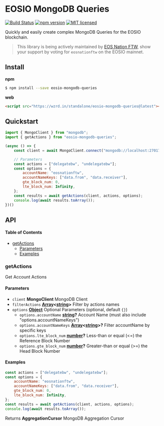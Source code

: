 # EOSIO MongoDB Queries

[![Build Status](https://travis-ci.org/EOS-Nation/eosio-mongodb-queries.svg?branch=master)](https://travis-ci.org/EOS-Nation/eosio-mongodb-queries)
[![npm version](https://badge.fury.io/js/eosio-mongodb-queries.svg)](https://badge.fury.io/js/eosio-mongodb-queries)
[![MIT licensed](https://img.shields.io/badge/license-MIT-blue.svg)](https://raw.githubusercontent.com/EOS-Nation/eosio-mongodb-queries/master/LICENSE)

Quickly and easily create complex MongoDB Queries for the EOSIO blockchain.

> This library is being actively maintained by [EOS Nation FTW](https://eosnation.io), show your support by voting for `eosnationftw` on the EOSIO mainnet.

## Install

**npm**

```bash
$ npm install --save eosio-mongodb-queries
```

**web**

```html
<script src="https://wzrd.in/standalone/eosio-mongodb-queries@latest"></script>
```

## Quickstart

```javascript
import { MongoClient } from "mongodb";
import { getActions } from "eosio-mongodb-queries";

(async () => {
    const client = await MongoClient.connect("mongodb://localhost:27017", { useNewUrlParser: true });

    // Parameters
    const actions = ["delegatebw", "undelegatebw"];
    const options = {
        accountName: "eosnationftw",
        accountNameKeys: ["data.from", "data.receiver"],
        gte_block_num: 0,
        lte_block_num: Infinity,
    };
    const results = await getActions(client, actions, options);
    console.log(await results.toArray());
})()
```

## API

<!-- Generated by documentation.js. Update this documentation by updating the source code. -->

#### Table of Contents

-   [getActions](#getactions)
    -   [Parameters](#parameters)
    -   [Examples](#examples)

### getActions

Get Account Actions

#### Parameters

-   `client` **MongoClient** MongoDB Client
-   `filterActions` **[Array](https://developer.mozilla.org/docs/Web/JavaScript/Reference/Global_Objects/Array)&lt;[string](https://developer.mozilla.org/docs/Web/JavaScript/Reference/Global_Objects/String)>** Filter by actions names
-   `options` **[Object](https://developer.mozilla.org/docs/Web/JavaScript/Reference/Global_Objects/Object)** Optional Parameters (optional, default `{}`)
    -   `options.accountName` **[string](https://developer.mozilla.org/docs/Web/JavaScript/Reference/Global_Objects/String)?** Account Name (must also include "options.accountNameKeys")
    -   `options.accountNameKeys` **[Array](https://developer.mozilla.org/docs/Web/JavaScript/Reference/Global_Objects/Array)&lt;[string](https://developer.mozilla.org/docs/Web/JavaScript/Reference/Global_Objects/String)>?** Filter accountName by specific keys
    -   `options.lte_block_num` **[number](https://developer.mozilla.org/docs/Web/JavaScript/Reference/Global_Objects/Number)?** Less-than or equal (&lt;=) the Reference Block Number
    -   `options.gte_block_num` **[number](https://developer.mozilla.org/docs/Web/JavaScript/Reference/Global_Objects/Number)?** Greater-than or equal (>=) the Head Block Number

#### Examples

```javascript
const actions = ["delegatebw", "undelegatebw"];
const options = {
    accountName: "eosnationftw",
    accountNameKeys: ["data.from", "data.receiver"],
    gte_block_num: 0,
    lte_block_num: Infinity,
};
const results = await getActions(client, actions, options);
console.log(await results.toArray());
```

Returns **AggregationCursor** MongoDB Aggregation Cursor
